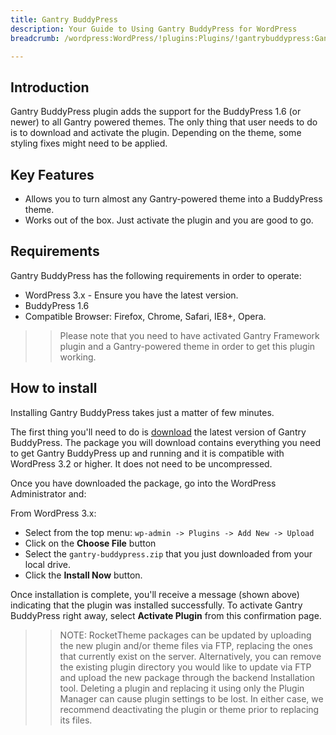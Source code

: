 ```yaml
---
title: Gantry BuddyPress
description: Your Guide to Using Gantry BuddyPress for WordPress
breadcrumb: /wordpress:WordPress/!plugins:Plugins/!gantrybuddypress:GantryBuddyPress

---
```


Introduction
-----

Gantry BuddyPress plugin adds the support for the BuddyPress 1.6 (or newer) to all Gantry powered themes. The only thing that user needs to do is to download and activate the plugin. Depending on the theme, some styling fixes might need to be applied.

Key Features
------------

* Allows you to turn almost any Gantry-powered theme into a BuddyPress theme.
* Works out of the box. Just activate the plugin and you are good to go.

Requirements
------------

Gantry BuddyPress has the following requirements in order to operate:

* WordPress 3.x - Ensure you have the latest version.
* BuddyPress 1.6
* Compatible Browser: Firefox, Chrome, Safari, IE8+, Opera.

>> Please note that you need to have activated Gantry Framework plugin and a Gantry-powered theme in order to get this plugin working.

How to install
--------------

Installing Gantry BuddyPress takes just a matter of few minutes.

The first thing you'll need to do is [download][download] the latest version of Gantry BuddyPress. The package you will download contains everything you need to get Gantry BuddyPress up and running and it is compatible with WordPress 3.2 or higher. It does not need to be uncompressed. 

Once you have downloaded the package, go into the WordPress Administrator and:

From WordPress 3.x:

* Select from the top menu: `wp-admin -> Plugins -> Add New -> Upload`
* Click on the **Choose File** button
* Select the `gantry-buddypress.zip` that you just downloaded from your local drive.
* Click the **Install Now** button.

Once installation is complete, you'll receive a message (shown above) indicating that the plugin was installed successfully. To activate Gantry BuddyPress right away, select **Activate Plugin** from this confirmation page.

>> NOTE: RocketTheme packages can be updated by uploading the new plugin and/or theme files via FTP, replacing the ones that currently exist on the server. Alternatively, you can remove the existing plugin directory you would like to update via FTP and upload the new package through the backend Installation tool. Deleting a plugin and replacing it using only the Plugin Manager can cause plugin settings to be lost. In either case, we recommend deactivating the plugin or theme prior to replacing its files.

[download]: http://www.rockettheme.com/wordpress-downloads/plugins/free/2623-gantry-buddypress